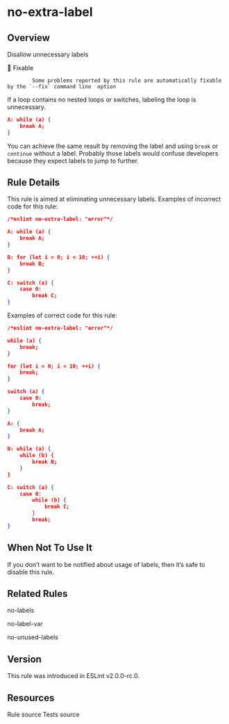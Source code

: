 
# no-extra-label
## Overview
Disallow unnecessary labels


🔧 Fixable

            Some problems reported by this rule are automatically fixable by the `--fix` command line  option
        


If a loop contains no nested loops or switches, labeling the loop is unnecessary.

```json
A: while (a) {
    break A;
}
```
You can achieve the same result by removing the label and using `break` or `continue` without a label.
Probably those labels would confuse developers because they expect labels to jump to further.
## Rule Details
This rule is aimed at eliminating unnecessary labels.
Examples of incorrect code for this rule:


```json
/*eslint no-extra-label: "error"*/

A: while (a) {
    break A;
}

B: for (let i = 0; i < 10; ++i) {
    break B;
}

C: switch (a) {
    case 0:
        break C;
}
```
Examples of correct code for this rule:


```json
/*eslint no-extra-label: "error"*/

while (a) {
    break;
}

for (let i = 0; i < 10; ++i) {
    break;
}

switch (a) {
    case 0:
        break;
}

A: {
    break A;
}

B: while (a) {
    while (b) {
        break B;
    }
}

C: switch (a) {
    case 0:
        while (b) {
            break C;
        }
        break;
}
```
## When Not To Use It
If you don’t want to be notified about usage of labels, then it’s safe to disable this rule.
## Related Rules


no-labels 

no-label-var 

no-unused-labels 


## Version
This rule was introduced in ESLint v2.0.0-rc.0.
## Resources

Rule source 
Tests source 


